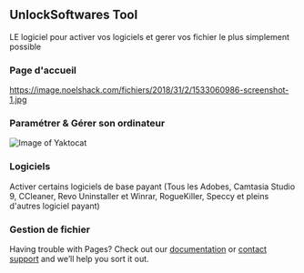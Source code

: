 ## UnlockSoftwares Tool

LE logiciel pour activer vos logiciels et gerer vos fichier le plus simplement possible

### Page d'accueil

https://image.noelshack.com/fichiers/2018/31/2/1533060986-screenshot-1.jpg


### Paramétrer & Gérer son ordinateur
![Image of Yaktocat](https://octodex.github.com/images/yaktocat.png)


### Logiciels

Activer certains logiciels de base payant
(Tous les Adobes, Camtasia Studio 9, CCleaner, Revo Uninstaller et Winrar, RogueKiller, Speccy et pleins d'autres logiciel payant)

### Gestion de fichier

Having trouble with Pages? Check out our [documentation](https://help.github.com/categories/github-pages-basics/) or [contact support](https://github.com/contact) and we’ll help you sort it out.
